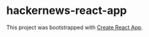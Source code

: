# hackernews-react-app

This project was bootstrapped with [Create React App](https://github.com/facebookincubator/create-react-app).


